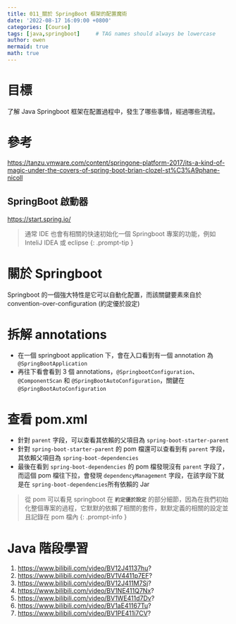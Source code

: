 ```yaml
---
title: 011_關於 SpringBoot 框架的配置魔術
date: '2022-08-17 16:09:00 +0800'
categories: [Course]
tags: [java,springboot]     # TAG names should always be lowercase
author: owen
mermaid: true
math: true
---
```


# 目標
了解 Java Springboot 框架在配置過程中，發生了哪些事情，經過哪些流程。

# 參考
<https://tanzu.vmware.com/content/springone-platform-2017/its-a-kind-of-magic-under-the-covers-of-spring-boot-brian-clozel-st%C3%A9phane-nicoll>

## SpringBoot 啟動器
<https://start.spring.io/>

> 通常 IDE 也會有相關的快速初始化一個 Springboot 專案的功能，例如 InteliJ IDEA 或 eclipse
{: .prompt-tip }

# 關於 Springboot
Springboot 的一個強大特性是它可以自動化配置，而該關鍵要素來自於 convention-over-configuration (約定優於設定)

# 拆解 annotations
- 在一個 springboot application 下，會在入口看到有一個 annotation 為 `@SpringBootApplication`
- 再往下看會看到 3 個 annotations，`@SpringbootConfiguration`、`@ComponentScan` 和 `@SpringBootAutoConfiguration`，關鍵在 `@SpringBootAutoConfiguration`

# 查看 pom.xml
- 針對 `parent` 字段，可以查看其依賴的父項目為 `spring-boot-starter-parent`
- 針對 `spring-boot-starter-parent` 的 pom 檔還可以查看到有 `parent` 字段，其依賴父項目為 `spring-boot-dependencies`
- 最後在看到 `spring-boot-dependencies` 的 pom 檔發現沒有 `parent` 字段了，而這個 pom 檔往下拉，會發現 `dependencyManagement` 字段，在該字段下就是在 `spring-boot-dependencies`所有依賴的 Jar

> 從 pom 可以看見 springboot 在 <b>`約定優於設定`</b> 的部分細節，因為在我們初始化整個專案的過程，它默默的依賴了相關的套件，默默定義的相關的設定並且記錄在 pom 檔內
{: .prompt-info }

# Java 階段學習
1. https://www.bilibili.com/video/BV12J41137hu?
2. https://www.bilibili.com/video/BV1V4411p7EF?
3. https://www.bilibili.com/video/BV12J411M7Sj?
4. https://www.bilibili.com/video/BV1NE411Q7Nx?
5. https://www.bilibili.com/video/BV1WE411d7Dv?
6. https://www.bilibili.com/video/BV1aE41167Tu?
7. https://www.bilibili.com/video/BV1PE411i7CV?